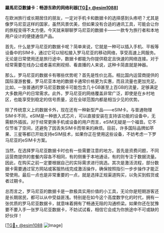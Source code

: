 **羅馬尼亞數據卡：畅游东欧的网络利器[[TG💪+ @esim1088](https://t.me/s/esim1088)]**

在欧洲旅行或长期居住的朋友，一定对手机卡和数据卡的选择感到头疼吧？尤其是像罗马尼亚这样的国家，虽然风景优美，但如果没有合适的通讯工具，可能会让你的旅程变得不太方便。今天就来聊聊罗马尼亚的数据卡——一款专为旅行者和本地用户设计的便捷通信产品。

首先，什么是罗马尼亚的数据卡呢？简单来说，它就是一种可以插入手机、平板等设备中的SIM卡，通过它可以轻松接入罗马尼亚的移动网络，享受高速上网服务。无论是日常使用还是旅行途中，数据卡都能为你提供稳定且快速的网络连接。对于经常需要在线办公或者喜欢刷视频、看直播的人来说，这种卡简直就是神器。

那么，罗马尼亚的数据卡有哪些优势呢？首先是性价比高。相比国内运营商提供的国际漫游套餐，罗马尼亚本地的数据卡通常价格更为实惠，而且流量也更加充足。比如，一张普通的罗马尼亚数据卡可能包含几十GB甚至上百GB的流量，足够满足大多数用户的日常需求。此外，罗马尼亚的网络覆盖非常广泛，即使是在乡村地区，也能享受到稳定的信号质量，这在全球范围内都是相当少见的优势。

除了传统意义上的数据卡外，现在还有一种新型产品——eSIM卡。与普通物理SIM卡不同，eSIM是一种嵌入式芯片，可以直接安装在支持该功能的设备中，无需额外插拔。对于经常更换手机或设备的用户而言，eSIM无疑是一个福音。它不仅节省了空间，还避免了因丢失SIM卡而带来的麻烦。目前，许多国际品牌如苹果、三星等都已开始支持eSIM技术，如果你正在使用这些设备，不妨考虑一下罗马尼亚的eSIM卡方案。

当然，在选择罗马尼亚数据卡时也有一些需要注意的地方。首先是资费问题，不同运营商提供的套餐内容各不相同，有的侧重于本地通话，有的则专注于数据流量。因此，在购买之前一定要根据自己的实际需求进行挑选。其次是激活流程，部分数据卡需要通过官方网站或客服热线完成激活操作，确保按照指引一步步操作才能正常使用。最后一点也是非常重要的一点，就是选择正规渠道购买，以免买到假货或者过期卡。

总而言之，罗马尼亚的数据卡是一款极具实用价值的小工具，无论你是短期游客还是长期居民，都可以从中受益匪浅。特别是在如今这个高度数字化的时代，拥有一张优质的罗马尼亚数据卡，就意味着拥有了畅通无阻的沟通桥梁。如果你还在犹豫要不要入手一张罗马尼亚数据卡，不妨试试看，相信它会成为你旅途中不可或缺的好伙伴！

[[TG💪+ @esim1088](https://t.me/s/esim1088) ![Image](https://i.postimg.cc/4NQfJmqS/Snipaste-2025-05-13-00-14-12.png)]